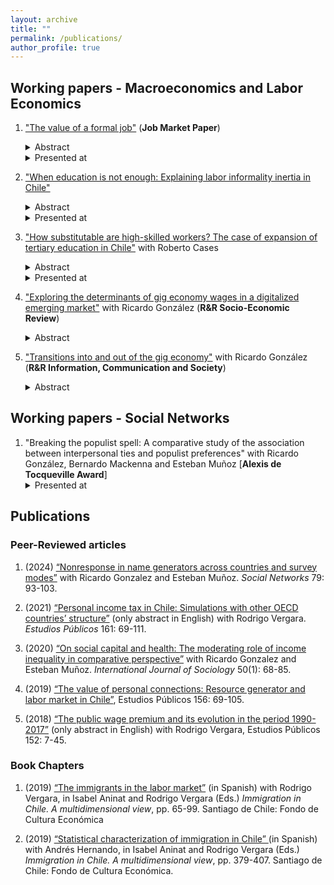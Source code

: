 ```yaml
---
layout: archive
title: ""
permalink: /publications/
author_profile: true
---
```


## Working papers - Macroeconomics and Labor Economics

1. ["The value of a formal job"](/files/Informality_and_job_ladder.pdf) (**Job Market Paper**)
    <details>
      <summary> Abstract </summary>
      <ul>
        <li>Starting a labor career in a formal or informal job significantly impacts labor market outcomes due to differences in productivity, human capital accumulation, job destruction rates, and the presence of a minimum wage. To quantify this, I propose a frictional labor market model with two sectors and firm heterogeneity in productivity and destruction rates, where workers search off- and on-the-job and accumulate human capital, generating a three-dimensional job ladder. I calibrate the model using survey and administrative Chilean data. The model shows that, on average, the value of a formal job is equivalent to a lump sum payment of 13.5 minimum wages, with this value decreasing as human capital rises. Also, starting with a formal job leads to at least 6.5% higher total earnings after five years. Finally, productivity and offer arrival rates drive the difference between sectors, with job safety and human capital accumulation playing secondary roles.</li>
      </ul>
    </details>
    <details>
      <summary> Presented at </summary>
      <ul>
        <li><em> Conference </em> - Scottish Economic Society (Scheduled) (2025)</li>  
        <li><em> Seminar </em> - Institute for Fiscal Studies (2025)</li>  
        <li><em> Seminar </em> - U. Diego Portales (2025)</li>
        <li><em> Conference </em> - Scottish Graduate Programme in Economics (2025)</li>
        <li><em>Workshop on Gender and Labor Market Mismatch</em> - LM2C2 & PUC Chile (2024)</li>
        <li><em>Conference</em>- European Association of Labour Economists: Job Market Session (2024)</li>
        <li><em>Macro Reading Group</em> - University of Edinburgh (2023 & 2024)</li>
      </ul>
    </details>
    
2. ["When education is not enough: Explaining labor informality inertia in Chile"](/files/Informality_and_education.pdf)
    <details>
      <summary> Abstract </summary>
      <ul>
        <li> This paper studies the evolution of labor informality in Chile with a twofold contribution. First, I propose a measurement of informality between 1990 and 2020 that is consistent with administrative records and surprisingly stable. This is counter-intuitive since Chile experienced an increase in tertiary education in that period, often linked to a reduction of informality. Second, I adapt a search and matching model that explains the decrease in labor informality in Brazil to the Chilean case, and I estimate it using data from 2006-2017. The model is focused on the general equilibrium effects that affect informality when the skill composition of the workforce changes. I find that increases in the real minimum wages and decreasing TFP offset the impact of tertiary education, contributing to stable informality levels. This highlights differences between the Brazilian and Chilean economies, revealing potential diminishing returns to the effect of education on informality.</li>
      </ul>
    </details>
    <details>
      <summary> Presented at </summary>
      <ul>
        <li><em>Workshop on Policy Evaluation*</em> - MIPP & U. Chile (2023)</li>
        <li><em>Workshop on Gender and Labor Market Mismatch</em>- LM2C2 & PUC Chile (2024)</li>
        <li><em>Conference</em> - Chilean Public Policy Society (2023)</li>
        <li> <em> Conference for PhD Students</em> - Royal Economic Society (2023) </li>
          <li> <em> Conference </em> - Scottish Graduate Programme in Economics (2022) </li>
          <li> <em> Macro Reading Group and Ph.D. Seminar </em> - University of Edinburgh (2021 & 2022) </li>
      </ul>
    </details>

3. ["How substitutable are high-skilled workers? The case of expansion of tertiary education in Chile"](/files/Elasticity_of_substitution.pdf) with Roberto Cases
    <details>
      <summary> Abstract </summary>
      <ul>
        <li> This paper explores the implications of tertiary education expansion in Chile from 2010 to 2019, mainly focusing on how large firms substitute workers with varying qualifications and experience. Despite a significant increase in the share of tertiary-educated workers, reaching 45 percent, there is no substantial decline in the wage premium associated with college-educated workers. Regarding occupations, we found a notable mismatch between educational attainment and job requirements, where most workers with higher vocational education find themselves overqualified, leading to a potential displacement of those workers by their college-educated counterparts. Then, we propose a novel model estimated through administrative data, and we found close-to-perfect substitutability between workers with higher vocational and college education. Finally, we emphasize the need to differentiate programs at each educational level to generate a more effective integration in the labor markets.</li>
      </ul>
    </details> 
    <details>
      <summary> Presented at </summary>
      <ul>
        <li><em>Conference*</em> - Spanish Association of Labor Economists (2024) </li>
        <li><em>Conference</em>- Swiss Society of Economics and Statistics (2024) </li>
        <li><em>Conference</em> - Rimini Centre for Economic Analysis Conference (2024) </li>
        <li> <em> Conference </em> - Scottish Economic Society (2024) </li>
        <li> <em> Conference </em> - Rurh Graduate School of Economics Doctoral Conference (2024) </li>
        <li> <em> Conference </em> - Chilean Public Policy Society (2023) </li>
        <li> <em> Ph.D. Seminar </em> - University of Edinburgh (2023) </li>
      </ul>
    </details>
    
4. ["Exploring the determinants of gig economy wages in a digitalized emerging market"](/files/Gig_wages.pdf) with Ricardo González
   (**R&R Socio-Economic Review**)
    <details>
      <summary> Abstract </summary>
      <ul>
        <li> This article explores the wage determinants of Chile's gig economy, a prominent sector in the developing world characterized by its algorithm-driven and flexible nature. Utilizing official survey data from 2020 to 2022, we analyze the wages of 67,570 workers, including 2.1% who are engaged in gig work. This approach offers a novel perspective compared to previous studies primarily focused on single-platform analysis. Contrary to common assumptions about the gig economy, our analysis reveals that gig workers do not experience a negative wage premium compared to traditional sector workers, particularly when adjusting for formality status. Furthermore, our study finds a more subdued correlation between education and income in the gig economy than in traditional employment. We also find similar gender wage gaps between both sectors, suggesting that technological advancements have not changed gender inequalities. These findings challenge existing narratives and offer valuable information for policymakers in developing economies. </li>
      </ul>
    </details> 

5. ["Transitions into and out of the gig economy"](/files/Gig_transitions.pdf) with Ricardo González (**R&R Information, Communication and Society**)
    <details>
      <summary> Abstract </summary>
      <ul>
        <li> The gig economy has transformed global labor markets, yet its dynamics in emerging economies, where informal labor is prevalent, still need to be explored. Furthermore, there is limited knowledge of how gig work interacts with traditional employment sectors and unemployment. This article analyzes the transitions between gig work, traditional employment, and unemployment in Chile, an emerging economy with significant informal employment. Using longitudinal data from Chile's National Employment Survey from 2021q1 to 2024q1, we use probit models to analyze transition probabilities between these three states. We find gig jobs generally serve as transitional roles rather than long-term employment solutions, with substantial turnover and frequent shifts to traditional employment. Individuals in part-time roles or working for smaller companies are more likely to transition into gig employment, whereas those in more stable jobs are less inclined to shift. Additionally, those in informal jobs tend to enter and remain in the gig economy. The study also shows that individuals with higher education are more drawn to gig work, indicating a labor market segmentation that could deepen income inequalities. These insights highlight the dual role of the gig economy in providing temporary relief from unemployment and informality while presenting challenges of stability and long-term job security. Finally, we situate our findings within the existing literature and discuss the broader implications for labor regulation in Chile and similar contexts.</li>
      </ul>
    </details> 

## Working papers - Social Networks

1. "Breaking the populist spell: A comparative study of the association between interpersonal ties and populist preferences" with Ricardo González, Bernardo Mackenna and Esteban Muñoz [**Alexis de Tocqueville Award**]
    <details>
      <summary> Presented at </summary>
      <ul>
        <li><em>Conference</em> - World Association for Public Opinion Research (2023)</li>
      </ul>
    </details>


## Publications
### Peer-Reviewed articles

1. (2024) <a href="https://doi.org/10.1016/j.socnet.2024.06.002"> “Nonresponse in name generators across countries and survey modes”</a> with Ricardo Gonzalez and Esteban Muñoz. *Social Networks* 79: 93-103.

2. (2021) <a href="https://doi.org/10.38178/07183089/165320629"> “Personal income tax in Chile: Simulations with other OECD countries’ structure”</a> (only abstract in English) with Rodrigo Vergara. *Estudios Públicos* 161: 69-111.

3. (2020) <a href="https://www.tandfonline.com/doi/abs/10.1080/00207659.2019.1709138#:~:text=In%20sum%2C%20our%20results%20suggest,countries%20with%20low%20income%20inequality.">“On social capital and health: The moderating role of income inequality in comparative perspective”</a> with Ricardo Gonzalez and Esteban Muñoz. *International Journal of Sociology* 50(1): 68-85.

4. (2019) <a href="https://www.tandfonline.com/doi/abs/10.1080/00207659.2019.1709138#:~:text=In%20sum%2C%20our%20results%20suggest,countries%20with%20low%20income%20inequality.">“The value of personal connections: Resource generator and labor market in Chile”</a>, Estudios Públicos 156: 69-105.

5. (2018) <a href="https://www.tandfonline.com/doi/abs/10.1080/00207659.2019.1709138#:~:text=In%20sum%2C%20our%20results%20suggest,countries%20with%20low%20income%20inequality.">“The public wage premium and its evolution in the period 1990-2017”</a> (only abstract in English) with Rodrigo Vergara, Estudios Públicos 152: 7-45.

### Book Chapters

1. (2019) <a href="https://www.cepchile.cl/wp-content/uploads/2022/09/librocep_inmigracion.pdf"> “The immigrants in the labor market”</a> (in Spanish) with Rodrigo Vergara, in Isabel Aninat and Rodrigo Vergara (Eds.) *Immigration in Chile. A multidimensional view*, pp. 65-99. Santiago de Chile: Fondo de Cultura Económica

2. (2019) <a href="https://www.cepchile.cl/wp-content/uploads/2022/09/librocep_inmigracion.pdf"> “Statistical characterization of immigration in Chile” </a> (in Spanish) with Andrés Hernando, in Isabel Aninat and Rodrigo Vergara (Eds.) *Immigration in Chile. A multidimensional view*, pp. 379-407. Santiago de Chile: Fondo de Cultura Económica.
